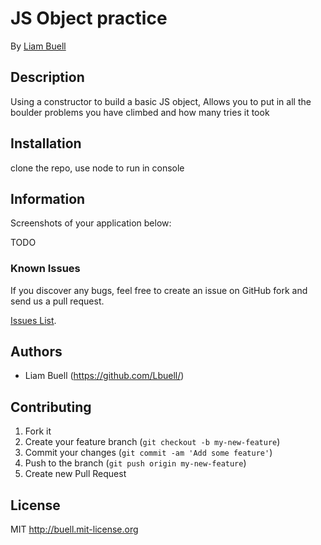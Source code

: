 # JS Object practice
<!-- If you'd like to use a logo instead uncomment this code and remove the text above this line

  ![Logo](URL to logo img file goes here)

-->

By [Liam Buell](https://github.com/Lbuell/)




## Description
Using a constructor to build a basic JS object,   Allows you to put in all the boulder problems you have climbed and how many tries it took

## Installation

clone the repo, use node to run in console

## Information

Screenshots of your application below:

TODO


### Known Issues

If you discover any bugs, feel free to create an issue on GitHub fork and
send us a pull request.

[Issues List](https://github.com/lbuell/portfolio/issues).

## Authors

* Liam Buell (https://github.com/Lbuell/)


## Contributing

1. Fork it
2. Create your feature branch (`git checkout -b my-new-feature`)
3. Commit your changes (`git commit -am 'Add some feature'`)
4. Push to the branch (`git push origin my-new-feature`)
5. Create new Pull Request


## License

MIT http://buell.mit-license.org
